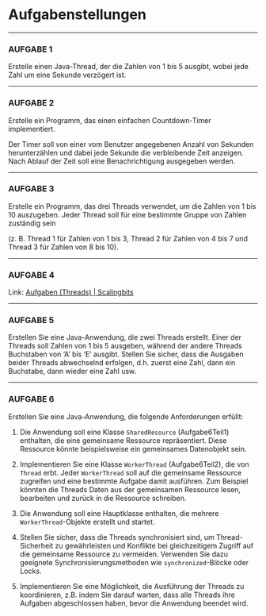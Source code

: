 # Aufgabenstellungen

--------------------------------------------------------------------------------------------------------

### AUFGABE 1

Erstelle einen Java-Thread, der die Zahlen von 1 bis 5 ausgibt, wobei jede Zahl um eine Sekunde verzögert ist.

--------------------------------------------------------------------------------------------------------

### AUFGABE 2

Erstelle ein Programm, das einen einfachen Countdown-Timer implementiert.

Der Timer soll von einer vom Benutzer angegebenen Anzahl von Sekunden herunterzählen und dabei jede Sekunde die verbleibende Zeit anzeigen. Nach Ablauf der Zeit soll eine Benachrichtigung ausgegeben werden.

--------------------------------------------------------------------------------------------------------

### AUFGABE 3

Erstelle ein Programm, das drei Threads verwendet, um die Zahlen von 1 bis 10 auszugeben. Jeder Thread soll für eine bestimmte Gruppe von Zahlen zuständig sein

(z. B. Thread 1 für Zahlen von 1 bis 3, Thread 2 für Zahlen von 4 bis 7 und Thread 3 für Zahlen von 8 bis 10).

--------------------------------------------------------------------------------------------------------

### AUFGABE 4

Link: [Aufgaben (Threads) | Scalingbits](http://scalingbits.com/java/javakurs2/programmieren/threads/aufgaben)

--------------------------------------------------------------------------------------------------------

### AUFGABE 5

Erstellen Sie eine Java-Anwendung, die zwei Threads erstellt. Einer der Threads soll Zahlen von 1 bis 5 ausgeben, während der andere Threads Buchstaben von ‘A’ bis ‘E’ ausgibt. Stellen Sie sicher, dass die Ausgaben beider Threads abwechselnd erfolgen, d.h. zuerst eine Zahl, dann ein Buchstabe, dann wieder eine Zahl usw.

--------------------------------------------------------------------------------------------------------

### AUFGABE 6

Erstellen Sie eine Java-Anwendung, die folgende Anforderungen erfüllt:

1. Die Anwendung soll eine Klasse `SharedResource` (Aufgabe6Teil1) enthalten, die eine gemeinsame Ressource repräsentiert. Diese Ressource könnte beispielsweise ein gemeinsames Datenobjekt sein.

2. Implementieren Sie eine Klasse `WorkerThread` (Aufgabe6Teil2), die von `Thread` erbt. Jeder `WorkerThread` soll auf die gemeinsame Ressource zugreifen und eine bestimmte Aufgabe damit ausführen. Zum Beispiel könnten die Threads Daten aus der gemeinsamen Ressource lesen, bearbeiten und zurück in die Ressource schreiben.

3. Die Anwendung soll eine Hauptklasse enthalten, die mehrere `WorkerThread`-Objekte erstellt und startet.

4. Stellen Sie sicher, dass die Threads synchronisiert sind, um Thread-Sicherheit zu gewährleisten und Konflikte bei gleichzeitigem Zugriff auf die gemeinsame Ressource zu vermeiden. Verwenden Sie dazu geeignete Synchronisierungsmethoden wie `synchronized`-Blöcke oder Locks.

5. Implementieren Sie eine Möglichkeit, die Ausführung der Threads zu koordinieren, z.B. indem Sie darauf warten, dass alle Threads ihre Aufgaben abgeschlossen haben, bevor die Anwendung beendet wird.
